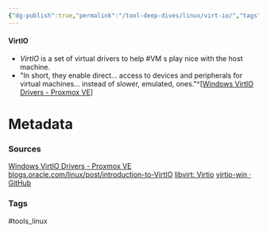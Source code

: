 ```yaml
---
{"dg-publish":true,"permalink":"/tool-deep-dives/linux/virt-io/","tags":["VM"]}
---
```


#### VirtIO
- *VirtIO* is a set of virtual drivers to help #VM s play nice with the host machine.
- "In short, they enable direct... access to devices and peripherals for virtual machines... instead of slower, emulated, ones."^[[Windows VirtIO Drivers - Proxmox VE](https://pve.proxmox.com/wiki/Windows_VirtIO_Drivers)]






# Metadata

### Sources
[Windows VirtIO Drivers - Proxmox VE](https://pve.proxmox.com/wiki/Windows_VirtIO_Drivers)
[blogs.oracle.com/linux/post/introduction-to-VirtIO](https://blogs.oracle.com/linux/post/introduction-to-VirtIO)
[libvirt: Virtio](https://wiki.libvirt.org/Virtio.html)
[virtio-win · GitHub](https://github.com/virtio-win)
### Tags
#tools_linux 